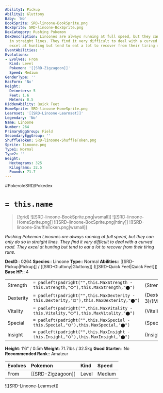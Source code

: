 ```yaml
---
Ability1: Pickup
Ability2: Gluttony
Baby: 'No'
BookSprite: SRD-linoone-BookSprite.png
BoxSprite: SRD-linoone-BoxSprite.png
DexCategory: Rushing Pokemon
DexDescription: Linoones are always running at full speed, but they can only do so
  in straight lines. They find it very difficult to deal with a curved road. They
  excel at hunting but tend to eat a lot to recover from their tiring runs.
EventAbilities: ''
Evolutions:
- Evolves: From
  Kind: Level
  Pokemon: '[[SRD-Zigzagoon]]'
  Speed: Medium
GenderType: ''
HasForm: 'No'
Height:
  Deimeters: 5
  Feet: 1.6
  Meters: 0.5
HiddenAbility: Quick Feet
HomeSprite: SRD-linoone-HomeSprite.png
Learnset: '[[SRD-Linoone-Learnset]]'
Legendary: 'No'
Name: Linoone
Number: 264
PrimaryEggGroup: Field
SecondaryEggGroup: ''
ShuffleToken: SRD-linoone-ShuffleToken.png
Sprite: linoone.png
Type1: Normal
Type2: ''
Weight:
  Hectograms: 325
  Kilograms: 32.5
  Pounds: 71.7
---
```


#PokeroleSRD/Pokedex

# `= this.name`

> [!grid]
> ![[SRD-linoone-BookSprite.png|wsmall]]
> ![[SRD-linoone-HomeSprite.png]]
> ![[SRD-linoone-BoxSprite.png|htiny]]
> ![[SRD-linoone-ShuffleToken.png|wsmall]]


*Rushing Pokemon*
*Linoones are always running at full speed, but they can only do so in straight lines. They find it very difficult to deal with a curved road. They excel at hunting but tend to eat a lot to recover from their tiring runs.*

**DexID**:: 0264
**Species**:: Linoone
**Type**:: Normal
**Abilities**:: [[SRD-Pickup|Pickup]] / [[SRD-Gluttony|Gluttony]] ([[SRD-Quick Feet|Quick Feet]])
**Base HP**:: 4

|           |                                                                                        |                                          |
| --------- | -------------------------------------------------------------------------------------- | ---------------------------------------- |
| Strength  | `= padleft(padright("",this.MaxStrength - this.Strength,"⭘"),this.MaxStrength,"⬤")`    | (Strength::2)/(MaxStrength::5)   |
| Dexterity | `= padleft(padright("",this.MaxDexterity - this.Dexterity,"⭘"),this.MaxDexterity,"⬤")` | (Dexterity:: 3)/(MaxDexterity::6) |
| Vitality  | `= padleft(padright("",this.MaxVitality - this.Vitality,"⭘"),this.MaxVitality,"⬤")`    | (Vitality::2)/(MaxVitality::4)   |
| Special   | `= padleft(padright("",this.MaxSpecial - this.Special,"⭘"),this.MaxSpecial,"⬤")`       | (Special::2)/(MaxSpecial::4)     |
| Insight   | `= padleft(padright("",this.MaxInsight - this.Insight,"⭘"),this.MaxInsight,"⬤")`       | (Insight::2)/(MaxInsight::4)     |

**Height**: 1'6" / 0.5m
**Weight**: 71.7lbs / 32.5kg
**Good Starter**:: No
**Recommended Rank**:: Amateur

| Evolves   | Pokemon           | Kind   | Speed   |
|:----------|:------------------|:-------|:--------|
| From      | [[SRD-Zigzagoon]] | Level  | Medium  |

![[SRD-Linoone-Learnset]]